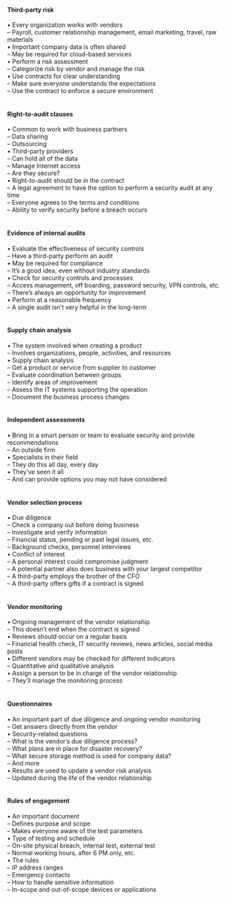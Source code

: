 ####  Third-party risk  

• Every organization works with vendors  
– Payroll, customer relationship management, email marketing, travel, raw materials  
• Important company data is often shared  
– May be required for cloud-based services  
• Perform a risk assessment  
– Categorize risk by vendor and manage the risk  
• Use contracts for clear understanding  
– Make sure everyone understands the expectations  
– Use the contract to enforce a secure environment  
<br>


####  Right-to-audit clauses  

• Common to work with business partners  
– Data sharing  
– Outsourcing  
• Third-party providers  
– Can hold all of the data  
– Manage Internet access  
– Are they secure?  
• Right-to-audit should be in the contract  
– A legal agreement to have the option to perform a security audit at any time  
– Everyone agrees to the terms and conditions  
– Ability to verify security before a breach occurs  
<br>


####  Evidence of internal audits  

• Evaluate the effectiveness of security controls  
– Have a third-party perform an audit  
• May be required for compliance  
– It’s a good idea, even without industry standards  
• Check for security controls and processes  
– Access management, off boarding, password security, VPN controls, etc.  
– There’s always an opportunity for improvement  
• Perform at a reasonable frequency  
– A single audit isn’t very helpful in the long-term  
<br>


####  Supply chain analysis  

• The system involved when creating a product  
– Involves organizations, people, activities, and resources  
• Supply chain analysis  
– Get a product or service from supplier to customer  
– Evaluate coordination between groups  
– Identify areas of improvement  
– Assess the IT systems supporting the operation  
– Document the business process changes  
<br>


####  Independent assessments  

• Bring in a smart person or team to evaluate security and provide recommendations  
– An outside firm  
• Specialists in their field  
– They do this all day, every day  
• They’ve seen it all  
– And can provide options you may not have considered  
<br>


####  Vendor selection process  

• Due diligence  
– Check a company out before doing business  
– Investigate and verify information  
– Financial status, pending or past legal issues, etc.  
– Background checks, personnel interviews  
• Conflict of interest  
– A personal interest could compromise judgment  
– A potential partner also does business with your largest competitor  
– A third-party employs the brother of the CFO  
– A third-party offers gifts if a contract is signed  
<br>


####  Vendor monitoring  

• Ongoing management of the vendor relationship  
– This doesn’t end when the contract is signed  
• Reviews should occur on a regular basis  
– Financial health check, IT security reviews, news articles, social media posts  
• Different vendors may be checked for different indicators  
– Quantitative and qualitative analysis  
• Assign a person to be in charge of the vendor relationship  
– They’ll manage the monitoring process  
<br>


####  Questionnaires  

• An important part of due diligence and ongoing vendor monitoring  
– Get answers directly from the vendor  
• Security-related questions  
– What is the vendor’s due diligence process?  
– What plans are in place for disaster recovery?  
– What secure storage method is used for company data?  
– And more  
• Results are used to update a vendor risk analysis  
– Updated during the life of the vendor relationship  
<br>


####  Rules of engagement  

• An important document  
– Defines purpose and scope  
– Makes everyone aware of the test parameters  
• Type of testing and schedule  
– On-site physical breach, internal test, external test  
– Normal working hours, after 6 PM only, etc.  
• The rules  
– IP address ranges  
– Emergency contacts  
– How to handle sensitive information  
– In-scope and out-of-scope devices or applications
